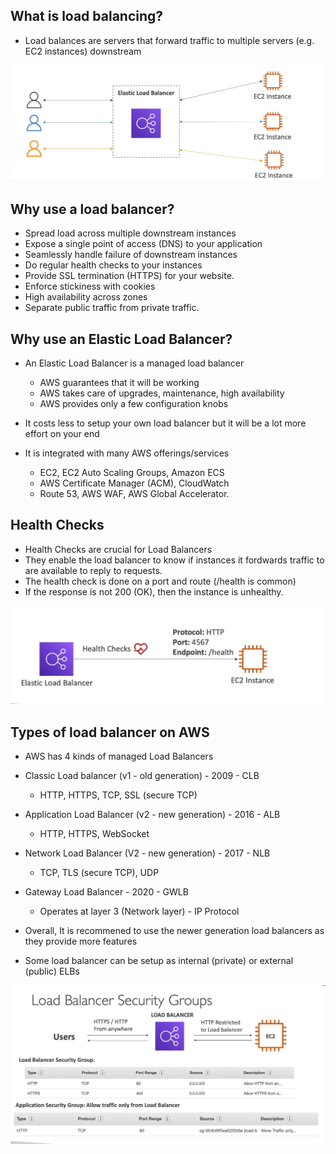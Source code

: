## What is load balancing?

- Load balances are servers that forward traffic to multiple servers (e.g. EC2 instances) downstream

![alt text](./images/load-balancer.png)

## Why use a load balancer?

- Spread load across multiple downstream instances
- Expose a single point of access (DNS) to your application
- Seamlessly handle failure of downstream instances
- Do regular health checks to your instances
- Provide SSL termination (HTTPS) for your website.
- Enforce stickiness with cookies
- High availability across zones
- Separate public traffic from private traffic.

## Why use an Elastic Load Balancer?

- An Elastic Load Balancer is a managed load balancer
    - AWS guarantees that it will be working
    - AWS takes care of upgrades, maintenance, high availability
    - AWS provides only a few configuration knobs

- It costs less to setup your own load balancer but it will be a lot more effort on your end

- It is integrated with many AWS offerings/services
    - EC2, EC2 Auto Scaling Groups, Amazon ECS
    - AWS Certificate Manager (ACM), CloudWatch
    - Route 53, AWS WAF, AWS Global Accelerator.

## Health Checks

- Health Checks are crucial for Load Balancers
- They enable the load balancer to know if instances it fordwards traffic to are available to reply to requests.
- The health check is done on a port and route (/health is common)
- If the response is not 200 (OK), then the instance is unhealthy.

![alt text](./images/load-balancer-health.png)

## Types of load balancer on AWS

- AWS has 4 kinds of managed Load Balancers
- Classic Load balancer (v1 - old generation) - 2009 - CLB
    - HTTP, HTTPS, TCP, SSL (secure TCP)
- Application Load Balancer (v2 - new generation) - 2016 - ALB
    - HTTP, HTTPS, WebSocket
- Network Load Balancer (V2 - new generation) - 2017 - NLB
    - TCP, TLS (secure TCP), UDP
- Gateway Load Balancer - 2020 - GWLB
    - Operates at layer 3 (Network layer) - IP Protocol

- Overall, It is recommened to use the newer generation load balancers as they provide more features
- Some load balancer can be setup as internal (private) or external (public) ELBs

![alt text](./images/load-balancer-sg.png)